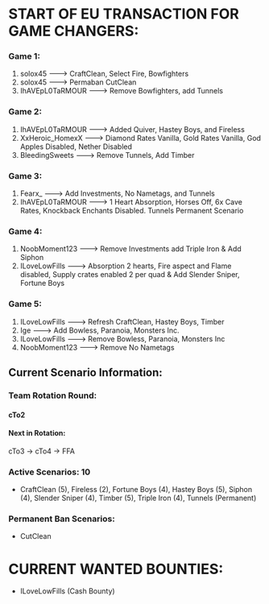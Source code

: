 # START OF EU TRANSACTION FOR GAME CHANGERS:

### Game 1:
  1) solox45 ---> CraftClean, Select Fire, Bowfighters
  2) solox45 ---> Permaban CutClean
  3) IhAVEpL0TaRMOUR ---> Remove Bowfighters, add Tunnels

### Game 2:
  1) IhAVEpL0TaRMOUR ---> Added Quiver, Hastey Boys, and Fireless
  2) XxHeroic_HomexX ---> Diamond Rates Vanilla, Gold Rates Vanilla, God Apples Disabled, Nether Disabled
  3) BleedingSweets ---> Remove Tunnels, Add Timber

### Game 3:
  1) Fearx_ ---> Add Investments, No Nametags, and Tunnels
  2) IhAVEpL0TaRMOUR ---> 1 Heart Absorption, Horses Off, 6x Cave Rates, Knockback Enchants Disabled. Tunnels Permanent Scenario

### Game 4:
1) NoobMoment123 ---> Remove Investments add Triple Iron & Add Siphon
2) ILoveLowFills ---> Absorption 2 hearts, Fire aspect and Flame disabled, Supply crates enabled 2 per quad & Add Slender Sniper, Fortune Boys

### Game 5:
1) ILoveLowFills ---> Refresh CraftClean, Hastey Boys, Timber
2) Ige ---> Add Bowless, Paranoia, Monsters Inc.
3) ILoveLowFills ---> Remove Bowless, Paranoia, Monsters Inc
4) NoobMoment123 ---> Remove No Nametags
  

## Current Scenario Information:

### Team Rotation Round:

#### cTo2

#### Next in Rotation:

 cTo3 -> cTo4 -> FFA

### Active Scenarios: 10

- CraftClean (5), Fireless (2), Fortune Boys (4), Hastey Boys (5), Siphon (4), Slender Sniper (4), Timber (5), Triple Iron (4), Tunnels (Permanent)

### Permanent Ban Scenarios:

- CutClean



# CURRENT WANTED BOUNTIES:
- ILoveLowFills (Cash Bounty)

